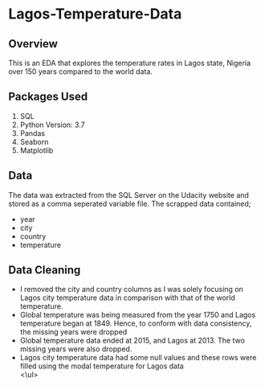 # Lagos-Temperature-Data

## Overview
This is an EDA that explores the temperature rates in Lagos state, Nigeria over 150 years compared to the world data.

## Packages Used
1. SQL
2. Python Version: 3.7
3. Pandas
4. Seaborn
5. Matplotlib

## Data
The data was extracted from the SQL Server on the Udacity website and stored as a comma seperated variable file.
The scrapped data contained;
<ul>
<li> year </li>
<li> city </li>
<li> country </li>
  <li> temperature </li>
</ul>
  
## Data Cleaning
<ul>
<li>I removed the city and country columns as I was solely focusing on Lagos city temperature data in comparison with that of the world temperature.</li>
<li> Global temperature was being measured from the year 1750 and Lagos temperature began at 1849. Hence, to conform with data consistency, the missing years were dropped </li>
<li> Global temperature data ended at 2015, and Lagos at 2013. The two missing years were also dropped. </li>
<li> Lagos city temperature data had some null values and these rows were filled using the modal temperature for Lagos data </li> <\ul>

